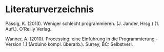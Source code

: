 # Literaturverzeichnis

Passig, K. (2013). Weniger schlecht programmieren. (J. Jander, Hrsg.) (1. Aufl.). O’Reilly Verlag.

Wanner, A. (2010). Processing: eine Einführung in die Programmierung - Version 1.1 (Arduino kompl. überarb.). Surrey, BC: Selbstverl.
